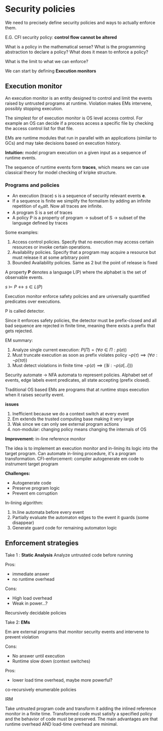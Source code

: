 # Security policies

We need to precisely define security policies and ways to actually enforce them.

E.G. CFI security policy: **control flow cannot be altered**

What is a policy in the mathematical sense? 
What is the programming abstraction to declare a policy?
What does it mean to enforce a policy?

What is the limit to what we can enforce?

We can start by defining **Execution monitors**


## Execution monitor

An execution monitor is an entity designed to control and limit the events raised by untrusted programs at runtime. Violation makes EMs intervene, possibly stopping execution.

The simplest for of execution monitor is OS level access control. For example an OS can decide if a process access a specific file by checking the access control list for that file.


EMs are runtime modules that run in parallel with an applications (similar to GCs) and may take decisions based on execution history.

**Intuition:** model program execution on a given input as a sequence of runtime events.


The sequence of runtime events form **traces**, which means we can use classical theory for model checking of kripke structure.

### Programs and policies

- An execution (trace) s is a sequence of security relevant events **e**.
- If a sequence is finite we simplify the formalism by adding an infinite repetition of $e_halt$. Now all traces are infinite.
- A program S is a set of traces 
- A policy P is a property of program -> subset of S ->  subset of the language defined by traces


Some examples:
1. Access control policies. Specify that no execution may access certain resources or invoke certain operations.
2. Availability policies. Specify that a program may acquire a resource but must release it at some arbitrary point
3. Bounded Availability policies. Same as 2 but the point of release is fixed
   

A property **P** denotes a language L(P) where the alphabet is the set of observable events.

$s \models P \leftrightarrow s \in L(P)$


Execution monitor enforce safety policies and are universally quantified predicates over executions.

P is called detector.

Since it enforces safety policies, the detector must be prefix-closed and all bad sequence are rejected in finite time, meaning there exists a prefix that gets rejected.


EM summary:


1. Analyze single current execution: 
   $P(\Pi) = (\forall \sigma \in \Pi: p(\sigma))$
2. Must truncate execution as soon as prefix violates policy 
   $\neg p(\tau) \implies (\forall \sigma: \neg p(\tau \sigma))$
3. Must detect violations in finite time
   $\neg p(\sigma) \implies (\exists i: \neg p(\sigma[..i]))$  

Security automate -> NFA automata to represent policies. Alphabet set of events, edge labels event predicates, all state accepting (prefix closed).


Traditional OS based EMs are programs that at runtime stops execution when it raises security event. 

**issues**
1. Inefficient because we do a context switch at every event 
2. Em extends the trusted computing base making it very large 
3. Wak since we can only see external program actions
4. non-modular: changing policy means changing the internals of OS


**Improvement:** in-line reference monitor

The idea is to implement an execution monitor and in-lining its logic into the target program. Can automate in-lining procedure, it's a program transformation.
CFI-enforcement: compiler autogenerate em code to instrument target program

**Challenges:**
- Autogenerate code 
- Preserve program logic
- Prevent em corruption
  
In-lining algorithm:
1. In.line automata before every event 
2. Partially evaluate the automaton edges to the event it guards (some disappear)
3. Generate guard code for remaining automaton logic


## Enforcement strategies

Take 1 : **Static Analysis**
Analyze untrusted code before running

Pros:
- immediate answer 
- no runtime overhead

Cons: 
- High load overhead 
- Weak in power...?

Recursively decidable policies 

Take 2: **EMs**

Em are external programs that monitor security events and intervene to prevent violation

Cons:
- No answer until execution 
- Runtime slow down (context switches)

Pros: 
- lower load time overhead, maybe more powerful? 

co-recursively enumerable policies


IRM 

Take untrusted program code and transform it adding  the inlined reference monitor  in a finite time. Transformed code must satisfy a specified policy and the behavior of code must be preserved. The main advantages are that runtime overhead AND load-time overhead are minimal.